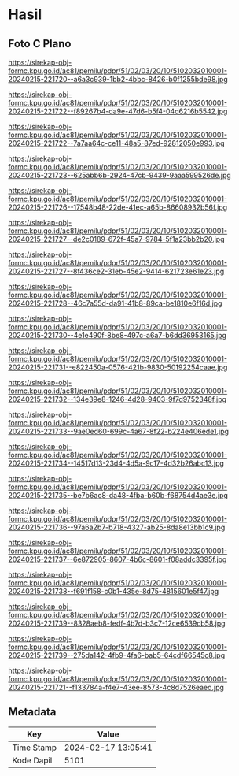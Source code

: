 # Hasil

## Foto C Plano

https://sirekap-obj-formc.kpu.go.id/ac81/pemilu/pdpr/51/02/03/20/10/5102032010001-20240215-221720--a6a3c939-1bb2-4bbc-8426-b0f1255bde98.jpg

https://sirekap-obj-formc.kpu.go.id/ac81/pemilu/pdpr/51/02/03/20/10/5102032010001-20240215-221722--f89267b4-da9e-47d6-b5f4-04d6216b5542.jpg

https://sirekap-obj-formc.kpu.go.id/ac81/pemilu/pdpr/51/02/03/20/10/5102032010001-20240215-221722--7a7aa64c-ce11-48a5-87ed-92812050e993.jpg

https://sirekap-obj-formc.kpu.go.id/ac81/pemilu/pdpr/51/02/03/20/10/5102032010001-20240215-221723--625abb6b-2924-47cb-9439-9aaa599526de.jpg

https://sirekap-obj-formc.kpu.go.id/ac81/pemilu/pdpr/51/02/03/20/10/5102032010001-20240215-221726--17548b48-22de-41ec-a65b-86608932b56f.jpg

https://sirekap-obj-formc.kpu.go.id/ac81/pemilu/pdpr/51/02/03/20/10/5102032010001-20240215-221727--de2c0189-672f-45a7-9784-5f1a23bb2b20.jpg

https://sirekap-obj-formc.kpu.go.id/ac81/pemilu/pdpr/51/02/03/20/10/5102032010001-20240215-221727--8f436ce2-31eb-45e2-9414-621723e61e23.jpg

https://sirekap-obj-formc.kpu.go.id/ac81/pemilu/pdpr/51/02/03/20/10/5102032010001-20240215-221728--46c7a55d-da91-41b8-89ca-be1810e6f16d.jpg

https://sirekap-obj-formc.kpu.go.id/ac81/pemilu/pdpr/51/02/03/20/10/5102032010001-20240215-221730--4e1e490f-8be8-497c-a6a7-b6dd36953165.jpg

https://sirekap-obj-formc.kpu.go.id/ac81/pemilu/pdpr/51/02/03/20/10/5102032010001-20240215-221731--e822450a-0576-421b-9830-50192254caae.jpg

https://sirekap-obj-formc.kpu.go.id/ac81/pemilu/pdpr/51/02/03/20/10/5102032010001-20240215-221732--134e39e8-1246-4d28-9403-9f7d9752348f.jpg

https://sirekap-obj-formc.kpu.go.id/ac81/pemilu/pdpr/51/02/03/20/10/5102032010001-20240215-221733--9ae0ed60-699c-4a67-8f22-b224e406ede1.jpg

https://sirekap-obj-formc.kpu.go.id/ac81/pemilu/pdpr/51/02/03/20/10/5102032010001-20240215-221734--14517d13-23d4-4d5a-9c17-4d32b26abc13.jpg

https://sirekap-obj-formc.kpu.go.id/ac81/pemilu/pdpr/51/02/03/20/10/5102032010001-20240215-221735--be7b6ac8-da48-4fba-b60b-f68754d4ae3e.jpg

https://sirekap-obj-formc.kpu.go.id/ac81/pemilu/pdpr/51/02/03/20/10/5102032010001-20240215-221736--97a6a2b7-b718-4327-ab25-8da8e13bb1c9.jpg

https://sirekap-obj-formc.kpu.go.id/ac81/pemilu/pdpr/51/02/03/20/10/5102032010001-20240215-221737--6e872905-8607-4b6c-8601-f08addc3395f.jpg

https://sirekap-obj-formc.kpu.go.id/ac81/pemilu/pdpr/51/02/03/20/10/5102032010001-20240215-221738--f691f158-c0b1-435e-8d75-4815601e5f47.jpg

https://sirekap-obj-formc.kpu.go.id/ac81/pemilu/pdpr/51/02/03/20/10/5102032010001-20240215-221739--8328aeb8-fedf-4b7d-b3c7-12ce6539cb58.jpg

https://sirekap-obj-formc.kpu.go.id/ac81/pemilu/pdpr/51/02/03/20/10/5102032010001-20240215-221739--275da142-4fb9-4fa6-bab5-64cdf66545c8.jpg

https://sirekap-obj-formc.kpu.go.id/ac81/pemilu/pdpr/51/02/03/20/10/5102032010001-20240215-221721--f133784a-f4e7-43ee-8573-4c8d7526eaed.jpg


## Metadata

| Key        | Value               |
| ---------- | ------------------- |
| Time Stamp | 2024-02-17 13:05:41 |
| Kode Dapil | 5101                |



